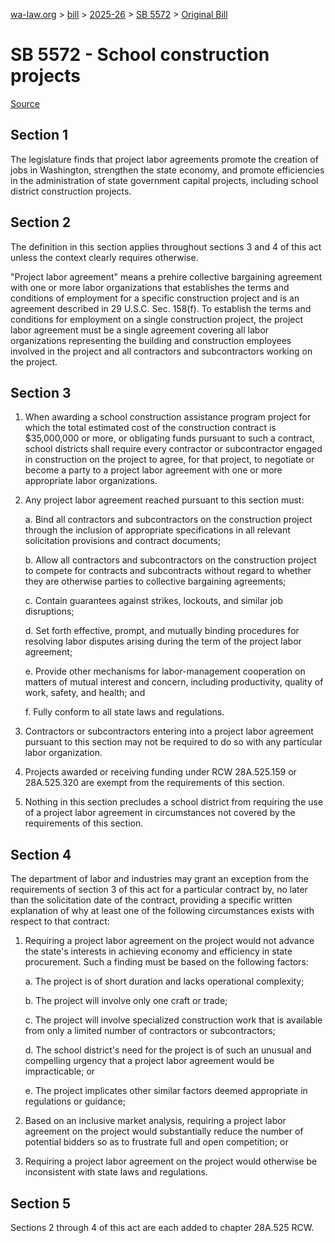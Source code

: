 [wa-law.org](/) > [bill](/bill/) > [2025-26](/bill/2025-26/) > [SB 5572](/bill/2025-26/sb/5572/) > [Original Bill](/bill/2025-26/sb/5572/1/)

# SB 5572 - School construction projects

[Source](http://lawfilesext.leg.wa.gov/biennium/2025-26/Pdf/Bills/Senate%20Bills/5572.pdf)

## Section 1
The legislature finds that project labor agreements promote the creation of jobs in Washington, strengthen the state economy, and promote efficiencies in the administration of state government capital projects, including school district construction projects.

## Section 2
The definition in this section applies throughout sections 3 and 4 of this act unless the context clearly requires otherwise.

"Project labor agreement" means a prehire collective bargaining agreement with one or more labor organizations that establishes the terms and conditions of employment for a specific construction project and is an agreement described in 29 U.S.C. Sec. 158(f). To establish the terms and conditions for employment on a single construction project, the project labor agreement must be a single agreement covering all labor organizations representing the building and construction employees involved in the project and all contractors and subcontractors working on the project.

## Section 3
1. When awarding a school construction assistance program project for which the total estimated cost of the construction contract is $35,000,000 or more, or obligating funds pursuant to such a contract, school districts shall require every contractor or subcontractor engaged in construction on the project to agree, for that project, to negotiate or become a party to a project labor agreement with one or more appropriate labor organizations.

2. Any project labor agreement reached pursuant to this section must:

    a. Bind all contractors and subcontractors on the construction project through the inclusion of appropriate specifications in all relevant solicitation provisions and contract documents;

    b. Allow all contractors and subcontractors on the construction project to compete for contracts and subcontracts without regard to whether they are otherwise parties to collective bargaining agreements;

    c. Contain guarantees against strikes, lockouts, and similar job disruptions;

    d. Set forth effective, prompt, and mutually binding procedures for resolving labor disputes arising during the term of the project labor agreement;

    e. Provide other mechanisms for labor-management cooperation on matters of mutual interest and concern, including productivity, quality of work, safety, and health; and

    f. Fully conform to all state laws and regulations.

3. Contractors or subcontractors entering into a project labor agreement pursuant to this section may not be required to do so with any particular labor organization.

4. Projects awarded or receiving funding under RCW 28A.525.159 or 28A.525.320 are exempt from the requirements of this section.

5. Nothing in this section precludes a school district from requiring the use of a project labor agreement in circumstances not covered by the requirements of this section.

## Section 4
The department of labor and industries may grant an exception from the requirements of section 3 of this act for a particular contract by, no later than the solicitation date of the contract, providing a specific written explanation of why at least one of the following circumstances exists with respect to that contract:

1. Requiring a project labor agreement on the project would not advance the state's interests in achieving economy and efficiency in state procurement. Such a finding must be based on the following factors:

    a. The project is of short duration and lacks operational complexity;

    b. The project will involve only one craft or trade;

    c. The project will involve specialized construction work that is available from only a limited number of contractors or subcontractors;

    d. The school district's need for the project is of such an unusual and compelling urgency that a project labor agreement would be impracticable; or

    e. The project implicates other similar factors deemed appropriate in regulations or guidance;

2. Based on an inclusive market analysis, requiring a project labor agreement on the project would substantially reduce the number of potential bidders so as to frustrate full and open competition; or

3. Requiring a project labor agreement on the project would otherwise be inconsistent with state laws and regulations.

## Section 5
Sections 2 through 4 of this act are each added to chapter 28A.525 RCW.
